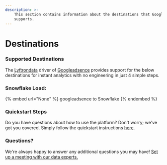 ```yaml
---
description: >-
    This section contains information about the destinations that Googleadsence
    supports.
---
```


# Destinations

### Supported Destinations

The [Lyftrondata](https://www.lyftrondata.com/) driver of [Googleadsence](None) provides support for the below destinations for instant analytics with no engineering in just 4 simple steps.

### Snowflake Load:

{% embed url="None" %}
googleadsence to Snowflake
{% endembed %}

### Quickstart Steps

Do you have questions about how to use the platform? Don't worry; we've got you covered. Simply follow the quickstart instructions [here](README.md).

### Questions? <a href="#questions" id="questions"></a>

We're always happy to answer any additional questions you may have! [Set up a meeting with our data experts.](https://www.lyftrondata.com/book-a-meeting/)
